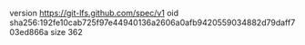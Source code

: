 version https://git-lfs.github.com/spec/v1
oid sha256:192fe10cab725f97e44940136a2606a0afb9420559034882d79daff703ed866a
size 362
